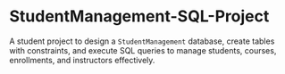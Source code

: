 # StudentManagement-SQL-Project
A student project to design a `StudentManagement` database, create tables with constraints, and execute SQL queries to manage students, courses, enrollments, and instructors effectively.

